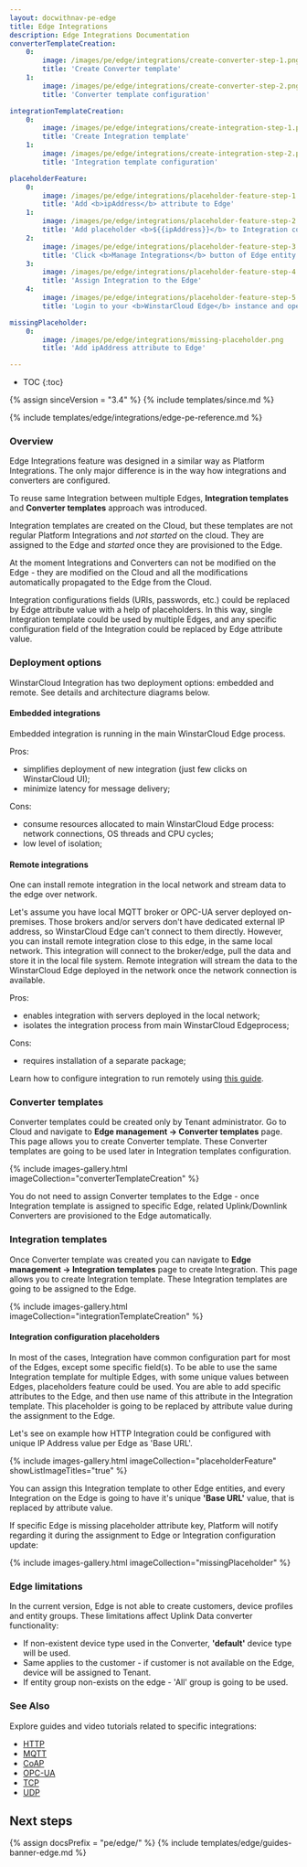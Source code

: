 ```yaml
---
layout: docwithnav-pe-edge
title: Edge Integrations
description: Edge Integrations Documentation
converterTemplateCreation:
    0:
        image: /images/pe/edge/integrations/create-converter-step-1.png
        title: 'Create Converter template'
    1:
        image: /images/pe/edge/integrations/create-converter-step-2.png
        title: 'Converter template configuration'

integrationTemplateCreation:
    0:
        image: /images/pe/edge/integrations/create-integration-step-1.png
        title: 'Create Integration template'
    1:
        image: /images/pe/edge/integrations/create-integration-step-2.png
        title: 'Integration template configuration'

placeholderFeature:
    0:
        image: /images/pe/edge/integrations/placeholder-feature-step-1.png
        title: 'Add <b>ipAddress</b> attribute to Edge'
    1:
        image: /images/pe/edge/integrations/placeholder-feature-step-2.png
        title: 'Add placeholder <b>${{ipAddress}}</b> to Integration configuration'
    2:
        image: /images/pe/edge/integrations/placeholder-feature-step-3.png
        title: 'Click <b>Manage Integrations</b> button of Edge entity'
    3:
        image: /images/pe/edge/integrations/placeholder-feature-step-4.png
        title: 'Assign Integration to the Edge'
    4:
        image: /images/pe/edge/integrations/placeholder-feature-step-5.png
        title: 'Login to your <b>WinstarCloud Edge</b> instance and open Integrations page - placeholder is going to be replaced by attribute value'

missingPlaceholder:
    0:
        image: /images/pe/edge/integrations/missing-placeholder.png
        title: 'Add ipAddress attribute to Edge'

---
```


* TOC
{:toc}

{% assign sinceVersion = "3.4" %}
{% include templates/since.md %}

{% include templates/edge/integrations/edge-pe-reference.md %}

### Overview

Edge Integrations feature was designed in a similar way as Platform Integrations. The only major difference is in the way how integrations and converters are configured. 

To reuse same Integration between multiple Edges, **Integration templates** and **Converter templates** approach was introduced. 

Integration templates are created on the Cloud, but these templates are not regular Platform Integrations and *not started* on the cloud. 
They are assigned to the Edge and *started* once they are provisioned to the Edge.

At the moment Integrations and Converters can not be modified on the Edge - they are modified on the Cloud and all the modifications automatically propagated to the Edge from the Cloud.

Integration configurations fields (URIs, passwords, etc.) could be replaced by Edge attribute value with a help of placeholders. 
In this way, single Integration template could be used by multiple Edges, and any specific configuration field of the Integration could be replaced by Edge attribute value.

### Deployment options

WinstarCloud Integration has two deployment options: embedded and remote. See details and architecture diagrams below.

#### Embedded integrations

Embedded integration is running in the main WinstarCloud Edge process. 

Pros:
* simplifies deployment of new integration (just few clicks on WinstarCloud UI);
* minimize latency for message delivery;

Cons:
* consume resources allocated to main WinstarCloud Edge process: network connections, OS threads and CPU cycles;
* low level of isolation;

<object width="60%" data="/images/user-guide/integrations/embeded-integrations-overview.svg"></object>

#### Remote integrations

One can install remote integration in the local network and stream data to the edge over network.

Let's assume you have local MQTT broker or OPC-UA server deployed on-premises.
Those brokers and/or servers don't have dedicated external IP address, so WinstarCloud Edge can't connect to them directly.
However, you can install remote integration close to this edge, in the same local network.
This integration will connect to the broker/edge, pull the data and store it in the local file system.
Remote integration will stream the data to the WinstarCloud Edge deployed in the network once the network connection is available.

Pros:
* enables integration with servers deployed in the local network;
* isolates the integration process from main WinstarCloud Edgeprocess;

Cons:
* requires installation of a separate package;

Learn how to configure integration to run remotely using [this guide](/docs/pe/edge/user-guide/integrations/remote-integrations).

<object width="70%" data="/images/user-guide/integrations/remote-integrations-overview.svg"></object>

### Converter templates

Converter templates could be created only by Tenant administrator. 
Go to Cloud and navigate to **Edge management -> Converter templates** page.
This page allows you to create Converter template. These Converter templates are going to be used later in Integration templates configuration.

{% include images-gallery.html imageCollection="converterTemplateCreation" %}

You do not need to assign Converter templates to the Edge - once Integration template is assigned to specific Edge, related Uplink/Downlink Converters are provisioned to the Edge automatically.

### Integration templates

Once Converter template was created you can navigate to **Edge management -> Integration templates** page to create Integration.
This page allows you to create Integration template. These Integration templates are going to be assigned to the Edge.

{% include images-gallery.html imageCollection="integrationTemplateCreation" %}

#### Integration configuration placeholders

In most of the cases, Integration have common configuration part for most of the Edges, except some specific field(s).
To be able to use the same Integration template for multiple Edges, with some unique values between Edges, placeholders feature could be used.
You are able to add specific attributes to the Edge, and then use name of this attribute in the Integration template.
This placeholder is going to be replaced by attribute value during the assignment to the Edge.

Let's see on example how HTTP Integration could be configured with unique IP Address value per Edge as 'Base URL'.

{% include images-gallery.html imageCollection="placeholderFeature" showListImageTitles="true" %}

You can assign this Integration template to other Edge entities, and every Integration on the Edge is going to have it's unique **'Base URL'** value, that is replaced by attribute value.

If specific Edge is missing placeholder attribute key, Platform will notify regarding it during the assignment to Edge or Integration configuration update:

{% include images-gallery.html imageCollection="missingPlaceholder" %}

### Edge limitations

In the current version, Edge is not able to create customers, device profiles and entity groups. 
These limitations affect Uplink Data converter functionality:

* If non-existent device type used in the Converter, **'default'** device type will be used.
* Same applies to the customer - if customer is not available on the Edge, device will be assigned to Tenant.
* If entity group non-exists on the edge - 'All' group is going to be used.

### See Also

Explore guides and video tutorials related to specific integrations:

 - [HTTP](/docs/pe/edge/user-guide/integrations/http/)
 - [MQTT](/docs/pe/edge/user-guide/integrations/mqtt/)
 - [CoAP](/docs/pe/edge/user-guide/integrations/coap/)
 - [OPC-UA](/docs/pe/edge/user-guide/integrations/opc-ua/)
 - [TCP](/docs/pe/edge/user-guide/integrations/tcp/)
 - [UDP](/docs/pe/edge/user-guide/integrations/udp/)
 
## Next steps

{% assign docsPrefix = "pe/edge/" %}
{% include templates/edge/guides-banner-edge.md %}




